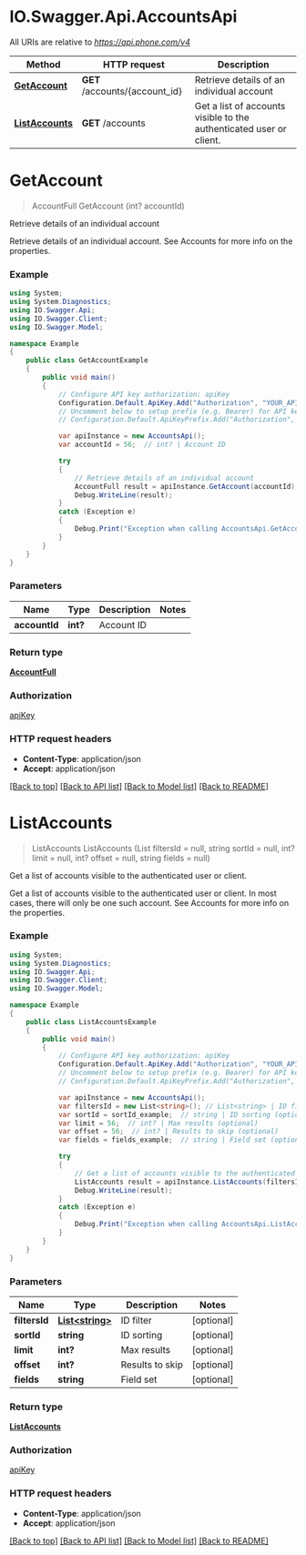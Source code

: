 # IO.Swagger.Api.AccountsApi

All URIs are relative to *https://api.phone.com/v4*

Method | HTTP request | Description
------------- | ------------- | -------------
[**GetAccount**](AccountsApi.md#getaccount) | **GET** /accounts/{account_id} | Retrieve details of an individual account
[**ListAccounts**](AccountsApi.md#listaccounts) | **GET** /accounts | Get a list of accounts visible to the authenticated user or client.


<a name="getaccount"></a>
# **GetAccount**
> AccountFull GetAccount (int? accountId)

Retrieve details of an individual account

Retrieve details of an individual account. See Accounts for more info on the properties.

### Example
```csharp
using System;
using System.Diagnostics;
using IO.Swagger.Api;
using IO.Swagger.Client;
using IO.Swagger.Model;

namespace Example
{
    public class GetAccountExample
    {
        public void main()
        {
            // Configure API key authorization: apiKey
            Configuration.Default.ApiKey.Add("Authorization", "YOUR_API_KEY");
            // Uncomment below to setup prefix (e.g. Bearer) for API key, if needed
            // Configuration.Default.ApiKeyPrefix.Add("Authorization", "Bearer");

            var apiInstance = new AccountsApi();
            var accountId = 56;  // int? | Account ID

            try
            {
                // Retrieve details of an individual account
                AccountFull result = apiInstance.GetAccount(accountId);
                Debug.WriteLine(result);
            }
            catch (Exception e)
            {
                Debug.Print("Exception when calling AccountsApi.GetAccount: " + e.Message );
            }
        }
    }
}
```

### Parameters

Name | Type | Description  | Notes
------------- | ------------- | ------------- | -------------
 **accountId** | **int?**| Account ID | 

### Return type

[**AccountFull**](AccountFull.md)

### Authorization

[apiKey](../README.md#apiKey)

### HTTP request headers

 - **Content-Type**: application/json
 - **Accept**: application/json

[[Back to top]](#) [[Back to API list]](../README.md#documentation-for-api-endpoints) [[Back to Model list]](../README.md#documentation-for-models) [[Back to README]](../README.md)

<a name="listaccounts"></a>
# **ListAccounts**
> ListAccounts ListAccounts (List<string> filtersId = null, string sortId = null, int? limit = null, int? offset = null, string fields = null)

Get a list of accounts visible to the authenticated user or client.

Get a list of accounts visible to the authenticated user or client. In most cases, there will only be one such account. See Accounts for more info on the properties.

### Example
```csharp
using System;
using System.Diagnostics;
using IO.Swagger.Api;
using IO.Swagger.Client;
using IO.Swagger.Model;

namespace Example
{
    public class ListAccountsExample
    {
        public void main()
        {
            // Configure API key authorization: apiKey
            Configuration.Default.ApiKey.Add("Authorization", "YOUR_API_KEY");
            // Uncomment below to setup prefix (e.g. Bearer) for API key, if needed
            // Configuration.Default.ApiKeyPrefix.Add("Authorization", "Bearer");

            var apiInstance = new AccountsApi();
            var filtersId = new List<string>(); // List<string> | ID filter (optional) 
            var sortId = sortId_example;  // string | ID sorting (optional) 
            var limit = 56;  // int? | Max results (optional) 
            var offset = 56;  // int? | Results to skip (optional) 
            var fields = fields_example;  // string | Field set (optional) 

            try
            {
                // Get a list of accounts visible to the authenticated user or client.
                ListAccounts result = apiInstance.ListAccounts(filtersId, sortId, limit, offset, fields);
                Debug.WriteLine(result);
            }
            catch (Exception e)
            {
                Debug.Print("Exception when calling AccountsApi.ListAccounts: " + e.Message );
            }
        }
    }
}
```

### Parameters

Name | Type | Description  | Notes
------------- | ------------- | ------------- | -------------
 **filtersId** | [**List&lt;string&gt;**](string.md)| ID filter | [optional] 
 **sortId** | **string**| ID sorting | [optional] 
 **limit** | **int?**| Max results | [optional] 
 **offset** | **int?**| Results to skip | [optional] 
 **fields** | **string**| Field set | [optional] 

### Return type

[**ListAccounts**](ListAccounts.md)

### Authorization

[apiKey](../README.md#apiKey)

### HTTP request headers

 - **Content-Type**: application/json
 - **Accept**: application/json

[[Back to top]](#) [[Back to API list]](../README.md#documentation-for-api-endpoints) [[Back to Model list]](../README.md#documentation-for-models) [[Back to README]](../README.md)

